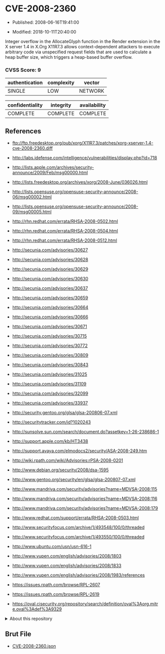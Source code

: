 # CVE-2008-2360

- Published: 2008-06-16T19:41:00

- Modified: 2018-10-11T20:40:00

Integer overflow in the AllocateGlyph function in the Render extension in the X server 1.4 in X.Org X11R7.3 allows context-dependent attackers to execute arbitrary code via unspecified request fields that are used to calculate a heap buffer size, which triggers a heap-based buffer overflow.

### CVSS Score: **9**

| authentication | complexity | vector |
| --- | --- | --- |
| SINGLE | LOW | NETWORK |

| confidentiality | integrity | availability |
| --- | --- | --- |
| COMPLETE | COMPLETE | COMPLETE |

## References

* ftp://ftp.freedesktop.org/pub/xorg/X11R7.3/patches/xorg-xserver-1.4-cve-2008-2360.diff

* http://labs.idefense.com/intelligence/vulnerabilities/display.php?id=718

* http://lists.apple.com/archives/security-announce/2009/Feb/msg00000.html

* http://lists.freedesktop.org/archives/xorg/2008-June/036026.html

* http://lists.opensuse.org/opensuse-security-announce/2008-06/msg00002.html

* http://lists.opensuse.org/opensuse-security-announce/2008-09/msg00005.html

* http://rhn.redhat.com/errata/RHSA-2008-0502.html

* http://rhn.redhat.com/errata/RHSA-2008-0504.html

* http://rhn.redhat.com/errata/RHSA-2008-0512.html

* http://secunia.com/advisories/30627

* http://secunia.com/advisories/30628

* http://secunia.com/advisories/30629

* http://secunia.com/advisories/30630

* http://secunia.com/advisories/30637

* http://secunia.com/advisories/30659

* http://secunia.com/advisories/30664

* http://secunia.com/advisories/30666

* http://secunia.com/advisories/30671

* http://secunia.com/advisories/30715

* http://secunia.com/advisories/30772

* http://secunia.com/advisories/30809

* http://secunia.com/advisories/30843

* http://secunia.com/advisories/31025

* http://secunia.com/advisories/31109

* http://secunia.com/advisories/32099

* http://secunia.com/advisories/33937

* http://security.gentoo.org/glsa/glsa-200806-07.xml

* http://securitytracker.com/id?1020243

* http://sunsolve.sun.com/search/document.do?assetkey=1-26-238686-1

* http://support.apple.com/kb/HT3438

* http://support.avaya.com/elmodocs2/security/ASA-2008-249.htm

* http://wiki.rpath.com/wiki/Advisories:rPSA-2008-0201

* http://www.debian.org/security/2008/dsa-1595

* http://www.gentoo.org/security/en/glsa/glsa-200807-07.xml

* http://www.mandriva.com/security/advisories?name=MDVSA-2008:115

* http://www.mandriva.com/security/advisories?name=MDVSA-2008:116

* http://www.mandriva.com/security/advisories?name=MDVSA-2008:179

* http://www.redhat.com/support/errata/RHSA-2008-0503.html

* http://www.securityfocus.com/archive/1/493548/100/0/threaded

* http://www.securityfocus.com/archive/1/493550/100/0/threaded

* http://www.ubuntu.com/usn/usn-616-1

* http://www.vupen.com/english/advisories/2008/1803

* http://www.vupen.com/english/advisories/2008/1833

* http://www.vupen.com/english/advisories/2008/1983/references

* https://issues.rpath.com/browse/RPL-2607

* https://issues.rpath.com/browse/RPL-2619

* https://oval.cisecurity.org/repository/search/definition/oval%3Aorg.mitre.oval%3Adef%3A9329

<details>
<summary>About this repository</summary> 

  This repository is part of the project [Live Hack CVE](https://github.com/Live-Hack-CVE). Main website can be found [www.live-hack.org](https://www.live-hack.org) 
  
  Made by [Sn0wAlice](https://github.com/Sn0wAlice) for the people that care about security and need to have a feed of the latest CVEs. Hope you enjoy it, don't forget to star the repo and follow me on [Twitter](https://twitter.com/Sn0wAlice) and [Github](https://github.com/Sn0wAlice). And that is my [personnal website](https://www.alice-snow.me/)

  - [Home Page](https://github.com/Live-Hack-CVE)
  - [Framework](https://github.com/Live-Hack-CVE/cve-framework)
  - [CVE database](https://github.com/Live-Hack-CVE/full_database)
  - [Changelog](https://github.com/Live-Hack-CVE/Changelog)
</details>

## Brut File

* [CVE-2008-2360.json](https://raw.githubusercontent.com/Live-Hack-CVE/full_database/main/cves/2008/CVE-2008-2360.json)

